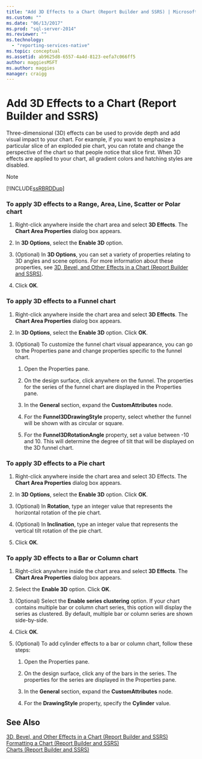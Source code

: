 ```yaml
---
title: "Add 3D Effects to a Chart (Report Builder and SSRS) | Microsoft Docs"
ms.custom: ""
ms.date: "06/13/2017"
ms.prod: "sql-server-2014"
ms.reviewer: ""
ms.technology: 
  - "reporting-services-native"
ms.topic: conceptual
ms.assetid: ab9625d8-6557-4a4d-8123-eefa7c066ff5
author: maggiesMSFT
ms.author: maggies
manager: craigg
---
```

# Add 3D Effects to a Chart (Report Builder and SSRS)
  Three-dimensional (3D) effects can be used to provide depth and add visual impact to your chart. For example, if you want to emphasize a particular slice of an exploded pie chart, you can rotate and change the perspective of the chart so that people notice that slice first. When 3D effects are applied to your chart, all gradient colors and hatching styles are disabled.  
  
> [!NOTE]  
>  [!INCLUDE[ssRBRDDup](../../includes/ssrbrddup-md.md)]  
  
### To apply 3D effects to a Range, Area, Line, Scatter or Polar chart  
  
1.  Right-click anywhere inside the chart area and select **3D Effects**. The **Chart Area Properties** dialog box appears.  
  
2.  In **3D Options**, select the **Enable 3D** option.  
  
3.  (Optional) In **3D Options**, you can set a variety of properties relating to 3D angles and scene options. For more information about these properties, see [3D, Bevel, and Other Effects in a Chart &#40;Report Builder and SSRS&#41;](chart-effects-3d-bevel-and-other-report-builder.md).  
  
4.  Click **OK**.  
  
### To apply 3D effects to a Funnel chart  
  
1.  Right-click anywhere inside the chart area and select **3D Effects**. The **Chart Area Properties** dialog box appears.  
  
2.  In **3D Options**, select the **Enable 3D** option. Click **OK**.  
  
3.  (Optional) To customize the funnel chart visual appearance, you can go to the Properties pane and change properties specific to the funnel chart.  
  
    1.  Open the Properties pane.  
  
    2.  On the design surface, click anywhere on the funnel. The properties for the series of the funnel chart are displayed in the Properties pane.  
  
    3.  In the **General** section, expand the **CustomAttributes** node.  
  
    4.  For the **Funnel3DDrawingStyle** property, select whether the funnel will be shown with as circular or square.  
  
    5.  For the **Funnel3DRotationAngle** property, set a value between -10 and 10. This will determine the degree of tilt that will be displayed on the 3D funnel chart.  
  
### To apply 3D effects to a Pie chart  
  
1.  Right-click anywhere inside the chart area and select 3D Effects. The **Chart Area Properties** dialog box appears.  
  
2.  In **3D Options**, select the **Enable 3D** option. Click **OK**.  
  
3.  (Optional) In **Rotation**, type an integer value that represents the horizontal rotation of the pie chart.  
  
4.  (Optional) In **Inclination**, type an integer value that represents the vertical tilt rotation of the pie chart.  
  
5.  Click **OK**.  
  
### To apply 3D effects to a Bar or Column chart  
  
1.  Right-click anywhere inside the chart area and select **3D Effects**. The **Chart Area Properties** dialog box appears.  
  
2.  Select the **Enable 3D** option. Click **OK**.  
  
3.  (Optional) Select the **Enable series clustering** option. If your chart contains multiple bar or column chart series, this option will display the series as clustered. By default, multiple bar or column series are shown side-by-side.  
  
4.  Click **OK**.  
  
5.  (Optional) To add cylinder effects to a bar or column chart, follow these steps:  
  
    1.  Open the Properties pane.  
  
    2.  On the design surface, click any of the bars in the series. The properties for the series are displayed in the Properties pane.  
  
    3.  In the **General** section, expand the **CustomAttributes** node.  
  
    4.  For the **DrawingStyle** property, specify the **Cylinder** value.  
  
## See Also  
 [3D, Bevel, and Other Effects in a Chart &#40;Report Builder and SSRS&#41;](chart-effects-3d-bevel-and-other-report-builder.md)   
 [Formatting a Chart &#40;Report Builder and SSRS&#41;](formatting-a-chart-report-builder-and-ssrs.md)   
 [Charts &#40;Report Builder and SSRS&#41;](charts-report-builder-and-ssrs.md)  
  
  
